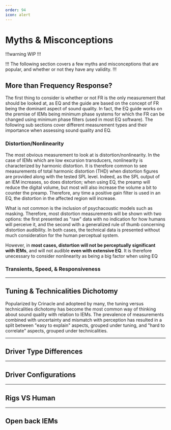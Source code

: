 ```yaml
---
order: 94
icon: alert
---
```


# Myths & Misconceptions

!!!warning
WIP
!!!

!!!
The following section covers a few myths and misconceptions that are popular, and whether or not they have any validity.
!!!


## More than Frequency Response?
The first thing to consider is whether or not FR is the only measurement that should be looked at, as EQ and the guide are based on the concept of FR being the dominant aspect of sound quality. In fact, the EQ guide works on the premise of IEMs being minimum phase systems for which the FR can be changed using minimum phase filters (used in most EQ software). The following sub sections cover different measurement types and their importance when assessing sound quality and EQ.

### Distortion/Nonlinearity
The most obvious measurement to look at is distortion/nonlinearity. In the case of IEMs which are low excursion transducers, nonlinearity is characterized by harmonic distortion. It is therefore common to see measurements of total harmonic distortion (THD) when distortion figures are provided along with the tested SPL level. Indeed, as the SPL output of an IEM increases, so does distortion; when using EQ, the preamp will reduce the digital volume, but most will also increase the volume a bit to counter the preamp. Therefore, any time a positive gain filter is used in an EQ, the distortion in the affected region will increase.

What is not common is the inclusion of psychacoustic models such as masking. Therefore, most distortion measurements will be shown with two options: the first presented as "raw" data with no indication for how humans will perceive it, and the second with a generalized rule of thumb concerning distortion audibility. In both cases, the technical data is presented without much consideration for the human perceptual system. 

However, in **most cases, distortion will not be perceptually significant with IEMs**, and will not audible **even with extensive EQ**. It is therefore unecessary to consider nonlinearity as being a big factor when using EQ

### Transients, Speed, & Responsiveness

***
## Tuning & Technicalities Dichotomy
Popularized by Crinacle and adopteed by many, the tuning versus technicalities dichotomy has become the most common way of thinking about sound quality with relation to IEMs. The prevalence of measurements combined with uncertainty and mismatch with perception has resulted in a split between "easy to explain" aspects, grouped under tuning, and "hard to correlate" aspects, grouped under technicalities.



***
## Driver Type Differences


***
## Driver Configurations


***
## Rigs VS Human


***
## Open back IEMs
